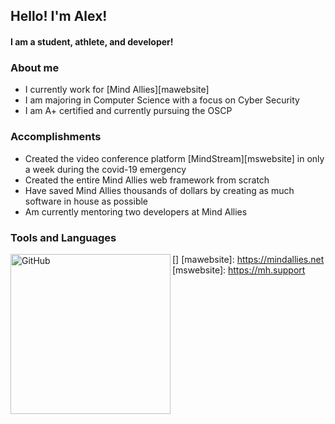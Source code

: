 <!--
**alexmgriffiths/alexmgriffiths** is a ✨ _special_ ✨ repository because its `README.md` (this file) appears on your GitHub profile.

Here are some ideas to get you started:

- 🔭 I’m currently working on ...
- 🌱 I’m currently learning ...
- 👯 I’m looking to collaborate on ...
- 🤔 I’m looking for help with ...
- 💬 Ask me about ...
- 📫 How to reach me: ...
- 😄 Pronouns: ...
- ⚡ Fun fact: ...
-->

## Hello! I'm Alex!
#### I am a student, athlete, and developer!
### About me
- I currently work for [Mind Allies][mawebsite]
- I am majoring in Computer Science with a focus on Cyber Security
- I am A+ certified and currently pursuing the OSCP

### Accomplishments
- Created the video conference platform [MindStream][mswebsite] in only a week during the covid-19 emergency
- Created the entire Mind Allies web framework from scratch
- Have saved Mind Allies thousands of dollars by creating as much software in house as possible
- Am currently mentoring two developers at Mind Allies

### Tools and Languages
[<img align="left" alt="GitHub" width="256px" src="https://github.githubassets.com/images/modules/logos_page/GitHub-Mark.png" />]
[mawebsite]: https://mindallies.net
[mswebsite]: https://mh.support
